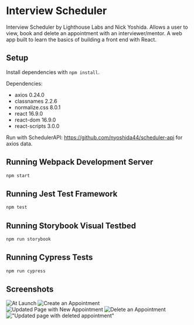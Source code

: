 # Interview Scheduler
Interview Scheduler by Lighthouse Labs and Nick Yoshida. Allows a user to view, book and delete an
appointment with an interviewer/mentor. A web app built to learn the basics of building a front end
with React.

## Setup

Install dependencies with `npm install`.

Dependencies:
 - axios 0.24.0
 - classnames 2.2.6
 - normalize.css 8.0.1
 - react 16.9.0
 - react-dom 16.9.0
 - react-scripts 3.0.0

Run with SchedulerAPI: https://github.com/nyoshida44/scheduler-api for axios data.

## Running Webpack Development Server

```sh
npm start
```

## Running Jest Test Framework

```sh
npm test
```

## Running Storybook Visual Testbed

```sh
npm run storybook
```

## Running Cypress Tests

```sh
npm run cypress
```

## Screenshots

![At Launch]()
![Create an Appointment]()
![Updated Page with New Appointment]()
![Delete an Appointment]()
!["Updated page with deleted appointment"]()